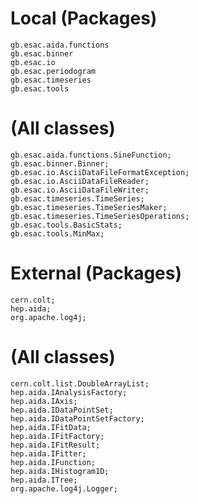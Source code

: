 # Local (Packages)
    gb.esac.aida.functions
    gb.esac.binner
    gb.esac.io
    gb.esac.periodogram
    gb.esac.timeseries
    gb.esac.tools

# (All classes)
    gb.esac.aida.functions.SineFunction;
    gb.esac.binner.Binner;
    gb.esac.io.AsciiDataFileFormatException;
    gb.esac.io.AsciiDataFileReader;
    gb.esac.io.AsciiDataFileWriter;
    gb.esac.timeseries.TimeSeries;
    gb.esac.timeseries.TimeSeriesMaker;
    gb.esac.timeseries.TimeSeriesOperations;
    gb.esac.tools.BasicStats;
    gb.esac.tools.MinMax;

# External (Packages)
    cern.colt;
    hep.aida;
    org.apache.log4j;

# (All classes)
    cern.colt.list.DoubleArrayList;
    hep.aida.IAnalysisFactory;
    hep.aida.IAxis;
    hep.aida.IDataPointSet;
    hep.aida.IDataPointSetFactory;
    hep.aida.IFitData;
    hep.aida.IFitFactory;
    hep.aida.IFitResult;
    hep.aida.IFitter;
    hep.aida.IFunction;
    hep.aida.IHistogram1D;
    hep.aida.ITree;
    org.apache.log4j.Logger;
